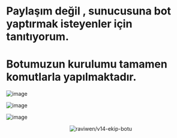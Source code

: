 # Paylaşım değil , sunucusuna bot yaptırmak isteyenler için tanıtıyorum.

# Botumuzun kurulumu tamamen komutlarla yapılmaktadır.

 ![image](https://user-images.githubusercontent.com/71249068/196808631-1193d32e-8c1b-4d94-9765-f8e392e2e459.png)

![image](https://user-images.githubusercontent.com/71249068/196818596-2c35dff8-1a4f-499d-9393-a606cf9c4f19.png)

![image](https://user-images.githubusercontent.com/71249068/196818227-7c45c3d9-eb69-4362-9960-02f26fc45938.png)




   <div align="center">
<img src="https://komarev.com/ghpvc/?username=v14-ekip-botu&label=Ziyaretçi%20Sayısı&color=da004e" alt="raviwen/v14-ekip-botu" />
  </div>

